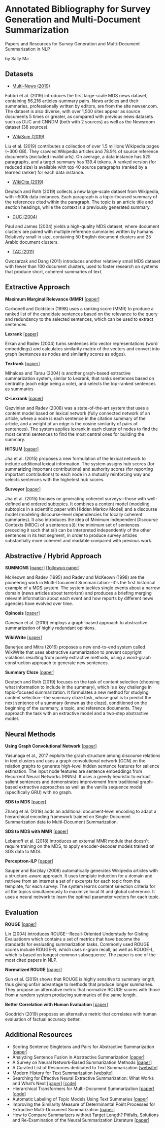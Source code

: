 # Annotated Bibliography for Survey Generation and Multi-Document Summarization

Papers and Resources for Survey Generation and Multi-Document Summarization in NLP

by Sally Ma


## Datasets
-	[Multi-News (2019)](https://github.com/tensorflow/datasets/blob/master/tensorflow_datasets/summarization/multi_news.py)

Fabbri et al. (2019) introduces the first large-scale MDS news dataset, containing 56,216 articles-summary pairs. News articles and their summaries, professionally written by editors, are from the site newser.com. The dataset is also diverse, with over 1,500 sites appear as source documents 5 times or greater, as compared with previous news datasets such as DUC and CNNDM (both with 2 sources) as well as the Newsroom dataset (38 sources).

-	[WikiSum (2019)](https://github.com/nlpyang/hiersumm)

Liu et al. (2019) contributes a collection of over 1.5 millions Wikipedia pages (~300 GB). They crawled Wikipedia articles and 78.9% of source reference documents (excluded invalid urls). On average, a data instance has 525 paragraphs, and a target summary has 139.4 tokens. A ranked version (for reduced size) is available with top 40 source paragraphs (ranked by a learned ranker) for each data instance.

- [WikiCite (2019)](https://github.com/CogComp/summary-cloze)

Deutsch and Roth (2019) collects a new large-scale dataset from Wikipedia, with ~500k data instances. Each paragraph is a topic-focused summary of the references cited within the paragraph. The topic is an article title and section headings, while the context is a previously generated summary.

-	[DUC (2004)](https://duc.nist.gov/duc2004/)

Paul and James (2004) yields a high-quality MDS dataset, where document clusters are paired with multiple reference summaries written by humans. Relatively small in size, containing 50 English document clusters and 25 Arabic document clusters.

-	[TAC (2011)](https://tac.nist.gov//2011/Summarization/)

Owczarzak and Dang (2011) introduces another relatively small MDS dataset with fewer than 100 document clusters, used to foster research on systems that produce short, coherent summaries of text.


## Extractive Approach


**Maximum Marginal Relevance (MMR)** [[paper](http://www.cs.cmu.edu/~jgc/publication/The_Use_MMR_Diversity_Based_LTMIR_1998.pdf)]

Carbonell and Goldstein (1998) uses a ranking score (MMR) to produce a ranked list of the candidate sentences based on the relevance to the query and redundancy to the selected sentences, which can be used to extract sentences. 


**Lexrank** [[paper](https://www.aaai.org/Papers/JAIR/Vol22/JAIR-2214.pdf)]

Erkan and Radev (2004) turns sentences into vector representations (word embeddings) and calculates similarity matrix of the vectors and convert into graph (sentences as nodes and similarity scores as edges).


**Textrank** [[paper](https://web.eecs.umich.edu/~mihalcea/papers/mihalcea.emnlp04.pdf)]

Mihalcea and Tarau (2004) is another graph-based extractive summarization system, similar to Lexrank, that ranks sentences based on centrality (each edge being a vote), and selects the top-ranked sentences as summaries


**C-Lexrank** [[paper](http://www-personal.umich.edu/~vahed/papers/citsum.pdf)]

Qazvinian and Radev (2008) was a state-of-the-art system that uses a content model based on lexical network (fully connected network of an article, where a node is each sentence in the citation summary of the article, and a weight of an edge is the cosine similarity of pairs of sentences). The system applies lexrank in each cluster of nodes to find the most central sentences to find the most central ones for building the summary.

**HITSUM** [[paper](https://www.aclweb.org/anthology/P15-1043.pdf)]

Jha et al. (2015) proposes a new formulation of the lexical network to include additional lexical information. The system assigns hub scores (for summarizing important contributions) and authority scores (for reporting important contributions) to each node in a mutually reinforcing way and selects sentences with the highetest hub scores.


**Surveyor** [[paper](https://citeseerx.ist.psu.edu/viewdoc/download?doi=10.1.1.947.5532&rep=rep1&type=pdf)]

Jha et al. (2015) focuses on generating coherent surveys--those with well-defined and ordered subtopics. It combines a content model (modeling subtopics in a scientific paper with Hidden Markov Model) and a discourse model (modeling discourse-level dependencies for locally coherent summaries). It also introduces the idea of Minimum Independent Discourse Contexts (MIDC) of a sentence s(i): the minimum set of sentences preceding it such that s(i) can be interpreted independently of the other sentences in its text segment, in order to produce survey articles substantially more coherent and readable compared with previous work.


## Abstractive / Hybrid Approach

**SUMMONS** [[paper](http://www.cs.columbia.edu/nlp/papers/1995/mckeown_radev_95.pdf)] [[followup paper](https://www.aclweb.org/anthology/J98-3005.pdf)]

McKeown and Radev (1995) and Radev and McKeown (1998) are the pioneering work in Multi-Document Summarization--it's the first historical example of a MDS system. The system tackles single events about a narrow domain (news articles about terrorism) and produces a briefing merging relevant information about each event and how reports by different news agencies have evolved over time.


**Opinosis** [[paper](https://www.aclweb.org/anthology/C10-1039.pdf)]

Ganesan et al. (2010) employs a graph-based approach to abstractive summarization of highly redundant opinions.


**WikiWrite** [[paper](https://www.ijcai.org/Proceedings/16/Papers/389.pdf)]

Banerjee and Mitra (2016) proposes a new end-to-end system called WikiWrite that uses abstractive summarization to prevent copyright violations resulting from purely extractive methods, using a word-graph construction approach to generate new sentences. 


**Summary Cloze** [[paper](https://www.aclweb.org/anthology/D19-1386/)]

Deutsch and Roth (2019) focuses on the task of content selection (choosing what information to include in the summary), which is a key challenge in topic-focused summarization. It formulates a new method for studying content selection--the summary cloze task, whose goal is to predict the next sentence of a summary (known as the cloze), conditioned on the beginning of the summary, a topic, and reference documents. They approach the task with an extractive model and a two-step abstractive model.


## Neural Methods

**Using Graph Convolutional Network** [[paper](https://www.aclweb.org/anthology/K17-1045/)]

Yasunaga et al., 2017 exploits the graph structure among discourse relations in text clusters and uses a graph convolutional network (GCN) on the relation graphs to generate high-level hidden sentence features for salience estimation. The input node features are sentence embeddings from Recurrent Neural Networks (RNNs). It uses a greedy heuristic to extract salient sentences and demonstrates improvement from traditional graph-based extractive approaches as well as the vanilla sequence model (specifically GRU) with no graph.


**SDS to MDS** [[paper](https://www.aclweb.org/anthology/K17-1045/)]

Zhang et al. (2018) adds an additional document-level encoding to adapt a hierarchical encoding framework trained on Single-Document Summarization data to Multi-Document Summarization.


**SDS to MDS with MMR** [[paper](https://www.aclweb.org/anthology/D18-1446.pdf)]

Lebanoff et al. (2018) introduces an external MMR module that doesn't require training on the MDS, to apply encoder-decoder models trained on SDS data to MDS.


**Perceptron-ILP** [[paper](https://www.aclweb.org/anthology/P09-1024/)]

Sauper and Barzilay (2009) automatically generates Wikipedia articles with a structure-aware approach. It uses template induction for a domain and retrieve from an internet a set of r excerpts for each topic from the template, for each survey. The system learns content selection criteria for all the topics simultaneously to maximize local fit and global coherence. It uses a neural network to learn the optimal parameter vectors for each topic.


## Evaluation

**ROUGE** [[paper](https://www.aclweb.org/anthology/W04-1013.pdf)]

Lin (2004) introduces ROUGE--Recall-Oriented Understudy for Gisting Evaluationm which contains a set of metrics that have become the standards for evaluating summarization tasks. Commonly used ROUGE scores include ROUGE-N, which uses n-gram recall, as well as ROUGE-L, which is based on longest common subsequence. The paper is one of the most cited papers in NLP.


**Normalized ROUGE** [[paper](https://www.aclweb.org/anthology/W19-2303/)]

Sun et al. (2019) shows that ROUGE is highly sensitive to summary length, thus giving unfair advantage to methods that produce longer summaries. They propose an alternative metric that normalize ROUGE scores with those from a random system producing summaries of the same length.


**Better Correlation with Human Evaluation** [[paper](https://arxiv.org/pdf/1905.13322.pdf)]

Goodrich (2019) proposes an alternative metric that correlates with human evaluation of factual accuracy better.


## Additional Resources

-	Scoring Sentence Singletons and Pairs for Abstractive Summarization [[paper](https://arxiv.org/pdf/1906.00077.pdf)]
-	Analyzing Sentence Fusion in Abstractive Summarization [[paper](https://arxiv.org/pdf/1910.00203.pdf)]
-	A Survey on Neural Network-Based Summarization Methods [[paper](https://arxiv.org/pdf/1804.04589.pdf)]
-	A Curated List of Resources dedicated to Text Summarization [[website](https://github.com/mathsyouth/awesome-text-summarization)]
-	Modern History for Text Summarization [[website](http://pfliu.com/Historiography/summarization/summ-eng.html)]
-	Searching for Effective Neural Extractive Summarization: What Works and What’s Next [[paper](https://arxiv.org/pdf/1907.03491.pdf)] [[code](https://github.com/maszhongming/Effective_Extractive_Summarization)]
- Hierarchical Transformers for Multi-Document Summarization [[paper](https://arxiv.org/pdf/1905.13164.pdf)] [[code](https://github.com/nlpyang/hiersumm)]
- Automatic Labeling of Topic Models Using Text Summaries [[paper](https://pdfs.semanticscholar.org/4cc4/898e86c4e9d2a87bbb26f18ec6ebb79e9ded.pdf)]
- Improving the Similarity Measure of Determinantal Point Processes for Extractive Multi-Document Summarization [[paper](https://www.aclweb.org/anthology/P19-1098.pdf)]
- How to Compare Summarizers without Target Length? Pitfalls, Solutions and Re-Examination of the Neural Summarization Literature [[paper](https://www.cis.upenn.edu/~nenkova/ComparingSummarizersWithoutTargetLength.pdf)]





